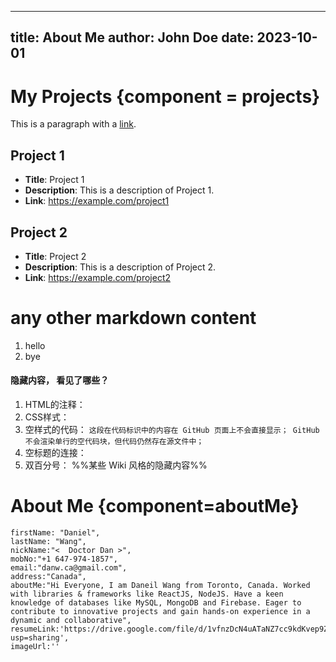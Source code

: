 

   ---
   title: About Me
   author: John Doe
   date: 2023-10-01
   ---
   
   
# My Projects {component = projects}

This is a paragraph with a [link](https://example.com).

## Project 1
- **Title**: Project 1
- **Description**: This is a description of Project 1.
- **Link**: https://example.com/project1

## Project 2  
- **Title**: Project 2
- **Description**: This is a description of Project 2.
- **Link**: https://example.com/project2

# any other markdown content
1. hello
2. bye

#### 隐藏内容， 看见了哪些？
1. HTML的注释： <!-- 这个HTML注释的内容不会在页面上显示 --> 
2. CSS样式： <span style="display:none">这段span内容不会显示</span>
3. 空样式的代码： 
`​`​`
这段在代码标识中的内容在 GitHub 页面上不会直接显示； GitHub 不会渲染单行的空代码块，但代码仍然存在源文件中；
`​`​`  
4. 空标题的连接： [ ](这段由方括号和连接组成的内容不会在渲染后显示)
5. 双百分号： %%某些 Wiki 风格的隐藏内容%%



# About Me {component=aboutMe}
    firstName: "Daniel",
    lastName: "Wang",
    nickName:"<  Doctor Dan >",
    mobNo:"+1 647-974-1857",
    email:"danw.ca@gmail.com",
    address:"Canada",
    aboutMe:"Hi Everyone, I am Daneil Wang from Toronto, Canada. Worked with libraries & frameworks like ReactJS, NodeJS. Have a keen knowledge of databases like MySQL, MongoDB and Firebase. Eager to contribute to innovative projects and gain hands-on experience in a dynamic and collaborative",
    resumeLink:'https://drive.google.com/file/d/1vfnzDcN4uATaNZ7cc9kdKvep9ZBUN_be/view?usp=sharing',
    imageUrl:''

	